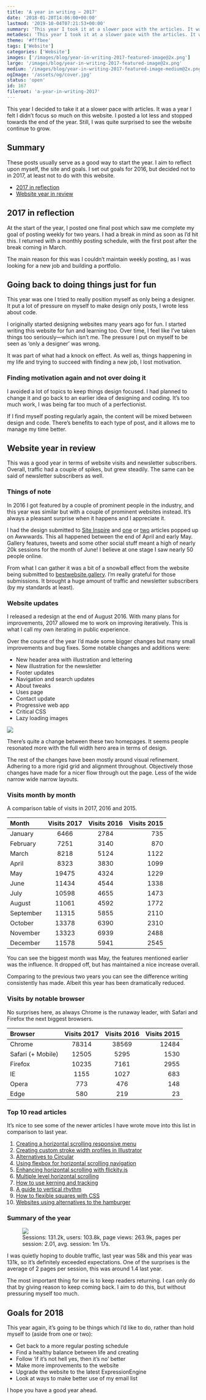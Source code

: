 ```yaml
---
title: 'A year in writing — 2017'
date: '2018-01-28T14:06:00+00:00'
lastmod: '2019-10-04T07:21:53+00:00'
summary: 'This year I took it at a slower pace with the articles. It was a year I felt I didn’t focus so much on this website, so I was quite surprised to see the website continue to grow.'
metadesc: 'This year I took it at a slower pace with the articles. It was a challenging year, as I aimed to focus on things outside of writing.'
theme: '#fffbee'
tags: ['Website']
categories: ['Website']
images: ['/images/blog/year-in-writing-2017-featured-image@2x.png']
large: '/images/blog/year-in-writing-2017-featured-image@2x.png'
medium: '/images/blog/year-in-writing-2017-featured-image-medium@2x.png'
ogImage: '/assets/og/cover.jpg'
status: 'open'
id: 167
fileroot: 'a-year-in-writing-2017'
---
```


This year I decided to take it at a slower pace with articles. It was a year I felt I didn’t focus so much on this website. I posted a lot less and stopped towards the end of the year. Still, I was quite surprised to see the website continue to grow.

## Summary

These posts usually serve as a good way to start the year. I aim to reflect upon myself, the site and goals. I set out goals for 2016, but decided not to in 2017, at least not to do with this website.

- [2017 in reflection](#2017-in-reflection)
- [Website year in review](#website-year-in-review)

## 2017 in reflection

At the start of the year, I posted one final post which saw me complete my goal of posting weekly for two years. I had a break in mind as soon as I’d hit this. I returned with a monthly posting schedule, with the first post after the break coming in March.

The main reason for this was I couldn’t maintain weekly posting, as I was looking for a new job and building a portfolio.

## Going back to doing things just for fun

This year was one I tried to really position myself as only being a designer. It put a lot of pressure on myself to make design only posts, I wrote less about code.

I originally started designing websites many years ago for fun. I started writing this website for fun and learning too. Over time, I feel like I’ve taken things too seriously—which isn’t me. The pressure I put on myself to be seen as ‘only a designer’ was wrong.

It was part of what had a knock on effect. As well as, things happening in my life and trying to succeed with finding a new job, I lost motivation.

### Finding motivation again and not over doing it

I avoided a lot of topics to keep things design focused. I had planned to change it and go back to an earlier idea of designing and coding. It’s too much work, I was being far too much of a perfectionist.

If I find myself posting regularly again, the content will be mixed between design and code. There’s benefits to each type of post, and it allows me to manage my time better.

## Website year in review

This was a good year in terms of website visits and newsletter subscribers. Overall, traffic had a couple of spikes, but grew steadily. The same can be said of newsletter subscribers as well.

### Things of note

In 2016 I got featured by a couple of prominent people in the industry, and this year was similar but with a couple of prominent websites instead. It’s always a pleasant surprise when it happens and I appreciate it.

I had the design submitted to [Site Inspire](https://www.siteinspire.com/websites/7248-iamsteve) and [one](https://www.awwwards.com/inspiration/59229dd0e13823488515d459) or [two](https://www.awwwards.com/inspiration/59085f66e1382337ca672908) articles popped up on Awwwards. This all happened between the end of April and early May. Gallery features, tweets and some other social stuff meant a high of nearly 20k sessions for the month of June! I believe at one stage I saw nearly 50 people online.

From what I can gather it was a bit of a snowball effect from the website being submitted to [bestwebsite.gallery](https://bestwebsite.gallery/sites/sotd/2017/04/27/i-am-steve). I’m really grateful for those submissions. It brought a huge amount of traffic and newsletter subscribers (by my standards at least).

### Website updates

I released a redesign at the end of August 2016. With many plans for improvements, 2017 allowed me to work on improving iteratively. This is what I call my own iterating in public experience.

Over the course of the year I’d made some bigger changes but many small improvements and bug fixes. Some notable changes and additions were:

- New header area with illustration and lettering
- New illustration for the newsletter
- Footer updates
- Navigation and search updates
- About tweaks
- Uses page
- Contact update
- Progressive web app
- Critical CSS
- Lazy loading images

<div className="article-image">
  <Image src="/images/blog/homepage-change@2x.png" width={1024} height={480} />
</div>

There’s quite a change between these two homepages. It seems people resonated more with the full width hero area in terms of design.

The rest of the changes have been mostly around visual refinement. Adhering to a more rigid grid and alignment throughout. Objectively those changes have made for a nicer flow through out the page. Less of the wide narrow wide narrow layouts.

### Visits month by month

A comparison table of visits in 2017, 2016 and 2015.

| Month     | Visits 2017 | Visits 2016 | Visits 2015 |
| :-------- | :---------: | :---------: | ----------: |
| January   |    6466     |    2784     |         735 |
| February  |    7251     |    3140     |         870 |
| March     |    8218     |    5124     |        1122 |
| April     |    8323     |    3830     |        1099 |
| May       |    19475    |    4324     |        1229 |
| June      |    11434    |    4544     |        1338 |
| July      |    10598    |    4655     |        1473 |
| August    |    11061    |    4592     |        1772 |
| September |    11315    |    5855     |        2110 |
| October   |    13378    |    6390     |        2310 |
| November  |    13323    |    6939     |        2488 |
| December  |    11578    |    5941     |        2545 |

You can see the biggest month was May, the features mentioned earlier was the influence. It dropped off, but has maintained a nice increase overall.

Comparing to the previous two years you can see the difference writing consistently has made. Albeit this year has been dramatically reduced.

### Visits by notable browser

No surprises here, as always Chrome is the runaway leader, with Safari and Firefox the next biggest browsers.

| Browser           | Visits 2017 | Visits 2016 | Visits 2015 |
| :---------------- | :---------: | :---------: | ----------: |
| Chrome            |    78314    |    38569    |       12484 |
| Safari (+ Mobile) |    12505    |    5295     |        1530 |
| Firefox           |    10235    |    7161     |        2955 |
| IE                |    1155     |    1027     |         683 |
| Opera             |     773     |     476     |         148 |
| Edge              |     580     |     219     |          23 |

### Top 10 read articles

It’s nice to see some of the newer articles I have wrote move into this list in comparison to last year.

1. [Creating a horizontal scrolling responsive menu](/blog/horizontal-scrolling-responsive-menu)
2. [Creating custom stroke width profiles in Illustrator](/blog/creating-custom-stroke-width-profiles-in-illustrator)
3. [Alternatives to Circular](https://iamsteve.me/blog/entry/alternatives-to-circular)
4. [Using flexbox for horizontal scrolling navigation](/blog/using-flexbox-for-horizontal-scrolling-navigation)
5. [Enhancing horizontal scrolling with flickity.js](/blog/enhancing-horizontal-scrolling-with-flickity-js)
6. [Multiple level horizontal scrolling](https://iamsteve.me/blog/entry/multiple-level-horizontal-scrolling-navigation)
7. [How to use kerning and tracking](https://iamsteve.me/blog/entry/how-to-use-kerning-tracking)
8. [A guide to vertical rhythm](/blog/a-guide-to-vertical-rhythm)
9. [How to flexible squares with CSS](https://iamsteve.me/blog/entry/how-to-flexible-squares-with-css)
10. [Websites using alternatives to the hamburger](https://iamsteve.me/blog/entry/websites-using-alternatives-to-the-hamburger)

### Summary of the year

<figure>
<Image src="/images/blog/summary-2017@2x.png" width={738} height={492} />
<figcaption>Sessions: 131.2k, users: 103.8k, page views: 263.9k, pages per session: 2.01, avg. session: 1m 17s.</figcaption>
</figure>

I was quietly hoping to double traffic, last year was 58k and this year was 131k, so it’s definitely exceeded expectations. One of the surprises is the average of 2 pages per session, this was around 1.4 last year.

The most important thing for me is to keep readers returning. I can only do that by giving reason to keep coming back. I aim to do this, but without pressuring myself too much.

## Goals for 2018

This year again, it’s going to be things which I’d like to do, rather than hold myself to (aside from one or two):

- Get back to a more regular posting schedule
- Find a healthy balance between life and creating
- Follow ‘if it’s not hell yes, then it’s no’ better
- Make more improvements to the website
- Upgrade the website to the latest ExpressionEngine
- Look at ways to make better use of my email list

I hope you have a good year ahead.

